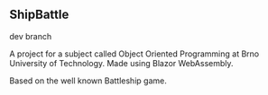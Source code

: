 ## ShipBattle ##

dev branch

A project for a subject called Object Oriented Programming at Brno University of Technology.
Made using Blazor WebAssembly.

Based on the well known Battleship game.